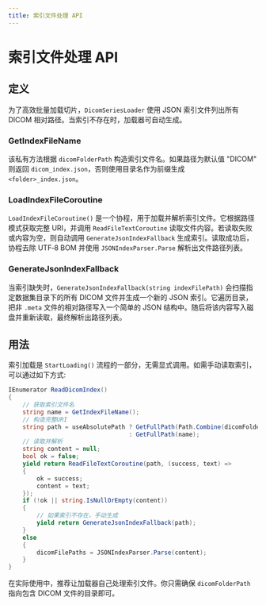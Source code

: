 ```yaml
---
title: 索引文件处理 API
---
```

# 索引文件处理 API

## 定义
为了高效批量加载切片，`DicomSeriesLoader` 使用 JSON 索引文件列出所有 DICOM 相对路径。当索引不存在时，加载器可自动生成。

### GetIndexFileName
该私有方法根据 `dicomFolderPath` 构造索引文件名。如果路径为默认值 "DICOM" 则返回 `dicom_index.json`，否则使用目录名作为前缀生成 `<folder>_index.json`。

### LoadIndexFileCoroutine
`LoadIndexFileCoroutine()` 是一个协程，用于加载并解析索引文件。它根据路径模式获取完整 URI，并调用 `ReadFileTextCoroutine` 读取文件内容。若读取失败或内容为空，则自动调用 `GenerateJsonIndexFallback` 生成索引。读取成功后，协程去除 UTF‑8 BOM 并使用 `JSONIndexParser.Parse` 解析出文件路径列表。

### GenerateJsonIndexFallback
当索引缺失时，`GenerateJsonIndexFallback(string indexFilePath)` 会扫描指定数据集目录下的所有 DICOM 文件并生成一个新的 JSON 索引。它遍历目录，把非 `.meta` 文件的相对路径写入一个简单的 JSON 结构中。随后将该内容写入磁盘并重新读取，最终解析出路径列表。

## 用法

索引加载是 `StartLoading()` 流程的一部分，无需显式调用。如需手动读取索引，可以通过如下方式:

```csharp
IEnumerator ReadDicomIndex()
{
    // 获取索引文件名
    string name = GetIndexFileName();
    // 构造完整URI
    string path = useAbsolutePath ? GetFullPath(Path.Combine(dicomFolderPath, name))
                                  : GetFullPath(name);
    // 读取并解析
    string content = null;
    bool ok = false;
    yield return ReadFileTextCoroutine(path, (success, text) =>
    {
        ok = success;
        content = text;
    });
    if (!ok || string.IsNullOrEmpty(content))
    {
        // 如果索引不存在，手动生成
        yield return GenerateJsonIndexFallback(path);
    }
    else
    {
        dicomFilePaths = JSONIndexParser.Parse(content);
    }
}
```

在实际使用中，推荐让加载器自己处理索引文件。你只需确保 `dicomFolderPath` 指向包含 DICOM 文件的目录即可。